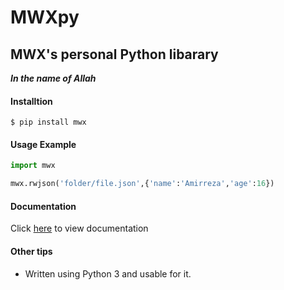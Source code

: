 # MWXpy

## MWX's personal Python libarary

_**In the name of Allah**_

#### Installtion

```shell
$ pip install mwx
```

#### Usage Example

```python
import mwx
```

```python
mwx.rwjson('folder/file.json',{'name':'Amirreza','age':16})
```

#### Documentation

Click [here](https://github.com/mwxgaf/mwxpy/wiki/Documentation) to view documentation

#### Other tips

* Written using Python 3 and usable for it.

